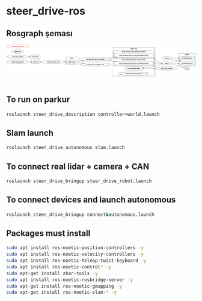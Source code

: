 # steer_drive-ros

## Rosgraph şeması
![ros_graph](rosgraph.png)<br/><br/>

## To run on parkur 
````bash
roslaunch steer_drive_description controller+world.launch
````
## Slam launch
````bash
roslaunch steer_drive_autonomous slam.launch
````
## To connect real lidar + camera + CAN
````bash
roslaunch steer_drive_bringup steer_drive_robot.launch
````
## To connect devices and launch autonomous
````bash
roslaunch steer_drive_bringup connect&autonomous.launch
````

## Packages must install
````bash
sudo apt install ros-noetic-position-controllers -y
sudo apt install ros-noetic-velocity-controllers -y
sudo apt install ros-noetic-teleop-twist-keyboard -y
sudo apt install ros-noetic-control* -y
sudo apt-get install zbar-tools -y
sudo apt install ros-noetic-rosbridge-server -y
sudo apt-get install ros-noetic-gmapping -y
sudo apt-get install ros-noetic-slam-* -y
````